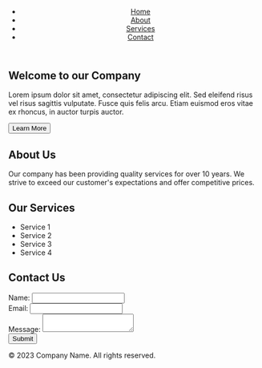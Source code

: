 <!DOCTYPE html>
<html>
<head>
	<title>Company Name</title>
	<meta charset="utf-8">
	<meta name="viewport" content="width=device-width, initial-scale=1.0">
	<link rel="stylesheet" href="style.css">
</head>
<body>
	<header>
		<nav>
			<ul>
				<li><a href="#">Home</a></li>
				<li><a href="#">About</a></li>
				<li><a href="#">Services</a></li>
				<li><a href="#">Contact</a></li>
			</ul>
		</nav>
	</header>
	<main>
		<section>
			<h1>Welcome to our Company</h1>
			<p>Lorem ipsum dolor sit amet, consectetur adipiscing elit. Sed eleifend risus vel risus sagittis vulputate. Fusce quis felis arcu. Etiam euismod eros vitae ex rhoncus, in auctor turpis auctor.</p>
			<button>Learn More</button>
		</section>
		<section>
			<h2>About Us</h2>
			<p>Our company has been providing quality services for over 10 years. We strive to exceed our customer's expectations and offer competitive prices.</p>
		</section>
		<section>
			<h2>Our Services</h2>
			<ul>
				<li>Service 1</li>
				<li>Service 2</li>
				<li>Service 3</li>
				<li>Service 4</li>
			</ul>
		</section>
		<section>
			<h2>Contact Us</h2>
			<form>
				<label for="name">Name:</label>
				<input type="text" id="name" name="name"><br>
				<label for="email">Email:</label>
				<input type="email" id="email" name="email"><br>
				<label for="message">Message:</label>
				<textarea id="message" name="message"></textarea><br>
				<button type="submit">Submit</button>
			</form>
		</section>
	</main>
	<footer>
		<p>&copy; 2023 Company Name. All rights reserved.</p>
	</footer>
</body>
</html>
